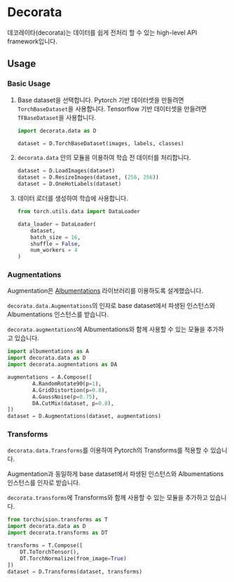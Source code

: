 # Decorata

데코레이타(decorata)는 데이터를 쉽게 전처리 할 수 있는 high-level API framework입니다.



## Usage

### Basic Usage

1. Base dataset을 선택합니다. Pytorch 기반 데이터셋을 만들려면 `TorchBaseDataset`을 사용합니다. Tensorflow 기반 데이터셋을 만들려면 `TFBaseDataset`을 사용합니다.

   ```python
   import decorata.data as D
   
   dataset = D.TorchBaseDataset(images, labels, classes)
   ```

2. `decorata.data` 안의 모듈을 이용하여 학습 전 데이터를 처리합니다.

   ```python
   dataset = D.LoadImages(dataset)
   dataset = D.ResizeImages(dataset, (256, 256))
   dataset = D.OneHotLabels(dataset)
   ```

3. 데이터 로더를 생성하여 학습에 사용합니다.

   ```python
   from torch.utils.data import DataLoader
   
   data_loader = DataLoader(
       dataset,
       batch_size = 16,
       shuffle = False,
       num_workers = 4
   )
   ```



### Augmentations

Augmentation은 [Albumentations](https://github.com/albumentations-team/albumentations) 라이브러리를 이용하도록 설계했습니다.

`decorata.data.Augmentations`의 인자로 base dataset에서 파생된 인스턴스와 Albumentations 인스턴스를 받습니다.

`decorata.augmentations`에 Albumentations와 함께 사용할 수 있는 모듈을 추가하고 있습니다.

```python
import albumentations as A
import decorata.data as D
import decorata.augmentations as DA

augmentations = A.Compose([
        A.RandomRotate90(p=1),
        A.GridDistortion(p=0.8),
        A.GaussNoise(p=0.75),
        DA.CutMix(dataset, p=0.8),
])
dataset = D.Augmentations(dataset, augmentations)
```



### Transforms

`decorata.data.Transforms`를 이용하여 Pytorch의 Transforms를 적용할 수 있습니다.

Augmentation과 동일하게 base dataset에서 파생된 인스턴스와 Albumentations 인스턴스를 인자로 받습니다.

`decorata.transforms`에 Transforms와 함께 사용할 수 있는 모듈을 추가하고 있습니다.

```python
from torchvision.transforms as T
import decorata.data as D
import decorata.transforms as DT

transforms = T.Compose([
    DT.ToTorchTensor(),
    DT.TorchNormalize(from_image=True)
])
dataset = D.Transforms(dataset, transforms)
```

